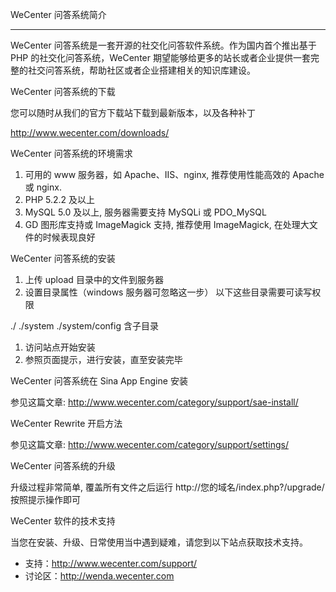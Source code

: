 WeCenter 问答系统简介---WeCenter 问答系统是一套开源的社交化问答软件系统。作为国内首个推出基于 PHP 的社交化问答系统，WeCenter 期望能够给更多的站长或者企业提供一套完整的社交问答系统，帮助社区或者企业搭建相关的知识库建设。WeCenter 问答系统的下载您可以随时从我们的官方下载站下载到最新版本，以及各种补丁http://www.wecenter.com/downloads/WeCenter 问答系统的环境需求1. 可用的 www 服务器，如 Apache、IIS、nginx, 推荐使用性能高效的 Apache 或 nginx.2. PHP 5.2.2 及以上3. MySQL 5.0 及以上, 服务器需要支持 MySQLi 或 PDO_MySQL4. GD 图形库支持或 ImageMagick 支持, 推荐使用 ImageMagick, 在处理大文件的时候表现良好WeCenter 问答系统的安装1. 上传 upload 目录中的文件到服务器2. 设置目录属性（windows 服务器可忽略这一步）以下这些目录需要可读写权限././system./system/config 含子目录1. 访问站点开始安装2. 参照页面提示，进行安装，直至安装完毕WeCenter 问答系统在 Sina App Engine 安装参见这篇文章: http://www.wecenter.com/category/support/sae-install/WeCenter Rewrite 开启方法参见这篇文章: http://www.wecenter.com/category/support/settings/WeCenter 问答系统的升级升级过程非常简单, 覆盖所有文件之后运行 http://您的域名/index.php?/upgrade/ 按照提示操作即可WeCenter 软件的技术支持当您在安装、升级、日常使用当中遇到疑难，请您到以下站点获取技术支持。- 支持：http://www.wecenter.com/support/- 讨论区：http://wenda.wecenter.com[1]: http://www.wecenter.com/downloads/[2]: http://www.wecenter.com/category/support/sae-install/